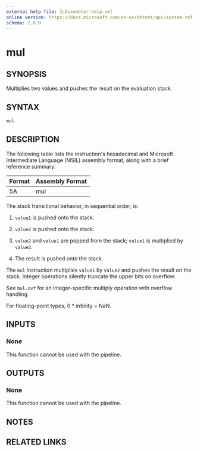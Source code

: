```yaml
---
external help file: ILAssembler-help.xml
online version: https://docs.microsoft.com/en-us/dotnet/api/system.reflection.emit.opcodes.mul
schema: 2.0.0
---
```


# mul

## SYNOPSIS

Multiplies two values and pushes the result on the evaluation stack.

## SYNTAX

```powershell
mul
```

## DESCRIPTION

The following table lists the instruction's hexadecimal and Microsoft Intermediate Language (MSIL) assembly format, along with a brief reference summary:

| Format | Assembly Format |
| ------ | --------------- |
| 5A     | mul             |

 The stack transitional behavior, in sequential order, is:

1.  `value1` is pushed onto the stack.

2.  `value2` is pushed onto the stack.

3.  `value2` and `value1` are popped from the stack; `value1` is multiplied by `value2`.

4.  The result is pushed onto the stack.

 The `mul` instruction multiplies `value1` by `value2` and pushes the result on the stack. Integer operations silently truncate the upper bits on overflow.

 See `mul.ovf` for an integer-specific multiply operation with overflow handling.

 For floating-point types, 0 * infinity = NaN.

## INPUTS

### None

This function cannot be used with the pipeline.

## OUTPUTS

### None

This function cannot be used with the pipeline.

## NOTES

## RELATED LINKS
